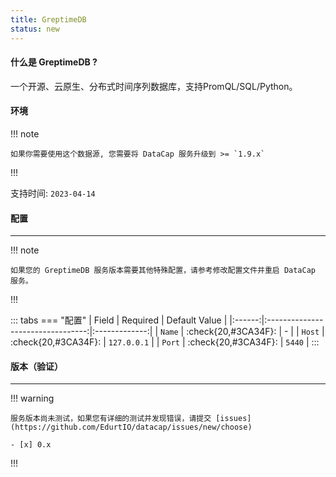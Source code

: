 ```yaml
---
title: GreptimeDB
status: new
---
```


#### 什么是 GreptimeDB ?

一个开源、云原生、分布式时间序列数据库，支持PromQL/SQL/Python。

#### 环境

!!! note

    如果你需要使用这个数据源, 您需要将 DataCap 服务升级到 >= `1.9.x`

!!!

支持时间: `2023-04-14`

#### 配置

---

!!! note

    如果您的 GreptimeDB 服务版本需要其他特殊配置，请参考修改配置文件并重启 DataCap 服务。

!!!

::: tabs
    === "配置"
        | Field  |             Required              | Default Value |
        |:------:|:---------------------------------:|:-------------:|
        | `Name` | :check{20,#3CA34F}:  |       \-       |
        | `Host` | :check{20,#3CA34F}: |  `127.0.0.1`  |
        | `Port` | :check{20,#3CA34F}: |    `5440`     |
:::

#### 版本（验证）

---

!!! warning

    服务版本尚未测试，如果您有详细的测试并发现错误，请提交 [issues](https://github.com/EdurtIO/datacap/issues/new/choose)

    - [x] 0.x

!!!